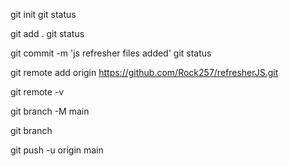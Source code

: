 git init 
git status

git add . 
git status

git commit -m 'js refresher files added'
git status

git remote add origin https://github.com/Rock257/refresherJS.git

git remote -v

git branch -M main

git branch   

git push -u origin main

